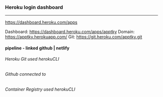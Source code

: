 ### Heroku login dashboard
---

https://dashboard.heroku.com/apps



Dashboard:
https://dashboard.heroku.com/apps/apptky
Domain:
https://apptky.herokuapp.com/
Git:
https://git.heroku.com/apptky.git


#### pipeline - linked github | netlify

###### Heroku Git used herokuCLI
###### Github connected to
###### Container Registry used herokuCLI


```
```

```
```

```
```

